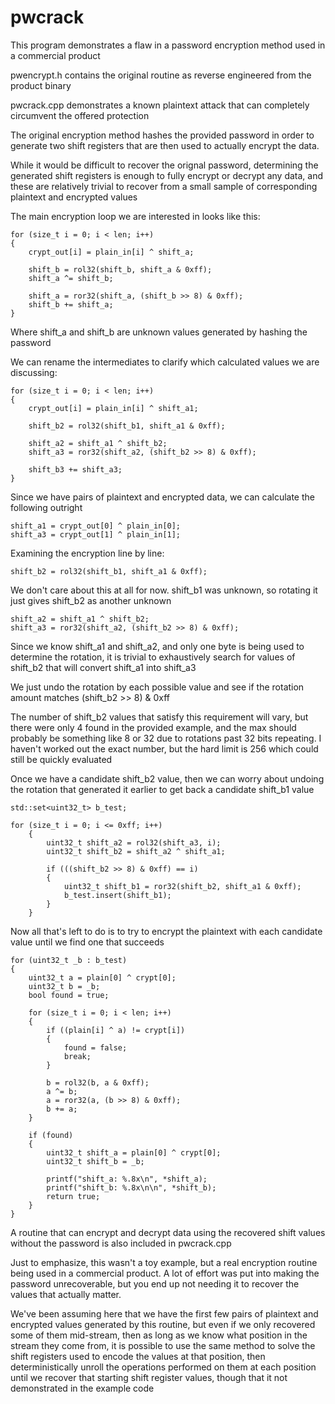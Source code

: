 # pwcrack
This program demonstrates a flaw in a password encryption method used in a commercial product

pwencrypt.h contains the original routine as reverse engineered from the product binary

pwcrack.cpp demonstrates a known plaintext attack that can completely circumvent the offered protection

The original encryption method hashes the provided password in order to generate two shift registers that are then used to actually encrypt the data.

While it would be difficult to recover the orignal password, determining the generated shift registers is enough to fully encrypt or decrypt any data, and these are relatively trivial to recover from a small sample of corresponding plaintext and encrypted values

The main encryption loop we are interested in looks like this:

```
for (size_t i = 0; i < len; i++)
{
    crypt_out[i] = plain_in[i] ^ shift_a;

    shift_b = rol32(shift_b, shift_a & 0xff);
    shift_a ^= shift_b;

    shift_a = ror32(shift_a, (shift_b >> 8) & 0xff);
    shift_b += shift_a;
}
```

Where shift_a and shift_b are unknown values generated by hashing the password

We can rename the intermediates to clarify which calculated values we are discussing:

```
for (size_t i = 0; i < len; i++)
{
    crypt_out[i] = plain_in[i] ^ shift_a1;

    shift_b2 = rol32(shift_b1, shift_a1 & 0xff);
    
    shift_a2 = shift_a1 ^ shift_b2;
    shift_a3 = ror32(shift_a2, (shift_b2 >> 8) & 0xff);
    
    shift_b3 += shift_a3;
}
```

Since we have pairs of plaintext and encrypted data, we can calculate the following outright

```
shift_a1 = crypt_out[0] ^ plain_in[0];
shift_a3 = crypt_out[1] ^ plain_in[1];
```

Examining the encryption line by line:

```
shift_b2 = rol32(shift_b1, shift_a1 & 0xff);
```

We don't care about this at all for now.  shift_b1 was unknown, so rotating it just gives shift_b2 as another unknown

```
shift_a2 = shift_a1 ^ shift_b2;
shift_a3 = ror32(shift_a2, (shift_b2 >> 8) & 0xff);
```

Since we know shift_a1 and shift_a2, and only one byte is being used to determine the rotation, it is trivial to exhaustively search for values of shift_b2 that will convert shift_a1 into shift_a3

We just undo the rotation by each possible value and see if the rotation amount matches (shift_b2 >> 8) & 0xff

The number of shift_b2 values that satisfy this requirement will vary, but there were only 4 found in the provided example, and the max should probably be something like 8 or 32 due to rotations past 32 bits repeating.  I haven't worked out the exact number, but the hard limit is 256 which could still be quickly evaluated

Once we have a candidate shift_b2 value, then we can worry about undoing the rotation that generated it earlier to get back a candidate shift_b1 value

```
std::set<uint32_t> b_test;

for (size_t i = 0; i <= 0xff; i++)
    {
        uint32_t shift_a2 = rol32(shift_a3, i);
        uint32_t shift_b2 = shift_a2 ^ shift_a1;

        if (((shift_b2 >> 8) & 0xff) == i)
        {
            uint32_t shift_b1 = ror32(shift_b2, shift_a1 & 0xff);
            b_test.insert(shift_b1);
        }
    }
```

Now all that's left to do is to try to encrypt the plaintext with each candidate value until we find one that succeeds

```
for (uint32_t _b : b_test)
{
    uint32_t a = plain[0] ^ crypt[0];
    uint32_t b = _b;
    bool found = true;

    for (size_t i = 0; i < len; i++)
    {
        if ((plain[i] ^ a) != crypt[i])
        {
            found = false;
            break;
        }

        b = rol32(b, a & 0xff);
        a ^= b;
        a = ror32(a, (b >> 8) & 0xff);
        b += a;
    }

    if (found)
    {
        uint32_t shift_a = plain[0] ^ crypt[0];
        uint32_t shift_b = _b;
 
        printf("shift_a: %.8x\n", *shift_a);
        printf("shift_b: %.8x\n\n", *shift_b);
        return true;
    }
}
```

A routine that can encrypt and decrypt data using the recovered shift values without the password is also included in pwcrack.cpp

Just to emphasize, this wasn't a toy example, but a real encryption routine being used in a commercial product.  A lot of effort was put into making the password unrecoverable, but you end up not needing it to recover the values that actually matter.

We've been assuming here that we have the first few pairs of plaintext and encrypted values generated by this routine, but even if we only recovered some of them mid-stream, then as long as we know what position in the stream they come from, it is possible to use the same method to solve the shift registers used to encode the values at that position, then deterministically unroll the operations performed on them at each position until we recover that starting shift register values, though that it not demonstrated in the example code
